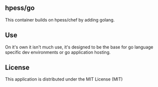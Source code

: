 ## hpess/go
This container builds on hpess/chef by adding golang. 

## Use
On it's own it isn't much use, it's designed to be the base for go language specific dev environments or go application hosting.

## License
This application is distributed under the MIT License (MIT)
